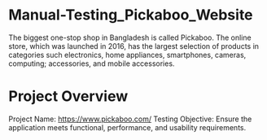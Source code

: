 # Manual-Testing_Pickaboo_Website
The biggest one-stop shop in Bangladesh is called Pickaboo. The online store, which was launched in 2016, has the largest selection of products in categories such electronics, home appliances, smartphones, cameras, computing; accessories, and mobile accessories.

# Project Overview
Project Name: https://www.pickaboo.com/
Testing Objective: Ensure the application meets functional, performance, and usability requirements.

